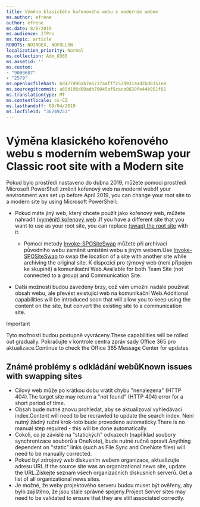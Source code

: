 ```yaml
---
title: Výměna klasického kořenového webu s moderním webem
ms.author: efrene
author: efrene
ms.date: 8/6/2019
ms.audience: ITPro
ms.topic: article
ROBOTS: NOINDEX, NOFOLLOW
localization_priority: Normal
ms.collection: Adm_O365
ms.assetid: ''
ms.custom:
- "9000687"
- "2579"
ms.openlocfilehash: bd477d90ab7e6737aafffc57d931aad2bd0351e8
ms.sourcegitcommit: a65d196d00adb70045af5caca9828fe44b951f61
ms.translationtype: MT
ms.contentlocale: cs-CZ
ms.lasthandoff: 09/04/2019
ms.locfileid: "36749253"
---
```

# <a name="swap-your-classic-root-site-with-a-modern-site"></a><span data-ttu-id="f372b-102">Výměna klasického kořenového webu s moderním webem</span><span class="sxs-lookup"><span data-stu-id="f372b-102">Swap your Classic root site with a Modern site</span></span>

<span data-ttu-id="f372b-103">Pokud bylo prostředí nastaveno do dubna 2019, můžete pomocí prostředí Microsoft PowerShell změnit kořenový web na moderní web:</span><span class="sxs-lookup"><span data-stu-id="f372b-103">If your environment was set up before April 2019, you can change your root site to a modern site by using Microsoft PowerShell:</span></span>

- <span data-ttu-id="f372b-104">Pokud máte jiný web, který chcete použít jako kořenový web, můžete nahradit [(vyměnit) kořenový web](https://docs.microsoft.com/sharepoint/modern-root-site) .</span><span class="sxs-lookup"><span data-stu-id="f372b-104">If you have a different site that you want to use as your root site, you can replace [(swap) the root site](https://docs.microsoft.com/sharepoint/modern-root-site) with it.</span></span> 
    - <span data-ttu-id="f372b-105">Pomocí metody [Invoke-SPOSiteSwap](https://docs.microsoft.com/powershell/module/sharepoint-online/invoke-spositeswap?view=sharepoint-ps) můžete při archivaci původního webu zaměnit umístění webu s jiným webem.</span><span class="sxs-lookup"><span data-stu-id="f372b-105">Use [Invoke-SPOSiteSwap](https://docs.microsoft.com/powershell/module/sharepoint-online/invoke-spositeswap?view=sharepoint-ps) to swap the location of a site with another site while archiving the original site.</span></span> <span data-ttu-id="f372b-106">K dispozici pro týmový web (není připojen ke skupině) a komunikační Web.</span><span class="sxs-lookup"><span data-stu-id="f372b-106">Available for both Team Site (not connected to a group) and Communication Site.</span></span> 

- <span data-ttu-id="f372b-107">Další možnosti budou zavedeny brzy, což vám umožní nadále používat obsah webu, ale převést existující web na komunikační Web.</span><span class="sxs-lookup"><span data-stu-id="f372b-107">Additional capabilities will be introduced soon that will allow you to keep using the content on the site, but convert the existing site to a communication site.</span></span> 
>[!Important]
><span data-ttu-id="f372b-108">Tyto možnosti budou postupně vyvráceny.</span><span class="sxs-lookup"><span data-stu-id="f372b-108">These capabilities will be rolled out gradually.</span></span> <span data-ttu-id="f372b-109">Pokračujte v kontrole centra zpráv sady Office 365 pro aktualizace.</span><span class="sxs-lookup"><span data-stu-id="f372b-109">Continue to check the Office 365 Message Center for updates.</span></span> 

## <a name="known-issues-with-swapping-sites"></a><span data-ttu-id="f372b-110">Známé problémy s odkládání webů</span><span class="sxs-lookup"><span data-stu-id="f372b-110">Known issues with swapping sites</span></span>

- <span data-ttu-id="f372b-111">Cílový web může po krátkou dobu vrátit chybu "nenalezena" (HTTP 404).</span><span class="sxs-lookup"><span data-stu-id="f372b-111">The target site may return a "not found" (HTTP 404) error for a short period of time.</span></span>
- <span data-ttu-id="f372b-112">Obsah bude nutné znovu prohledat, aby se aktualizoval vyhledávací index.</span><span class="sxs-lookup"><span data-stu-id="f372b-112">Content will need to be recrawled to update the search index.</span></span> <span data-ttu-id="f372b-113">Není nutný žádný ruční krok-toto bude provedeno automaticky.</span><span class="sxs-lookup"><span data-stu-id="f372b-113">There is no manual step required - this will be done automatically.</span></span>
- <span data-ttu-id="f372b-114">Cokoli, co je závislé na "statických" odkazech (například soubory synchronizace souborů a OneNote), bude nutné ručně opravit.</span><span class="sxs-lookup"><span data-stu-id="f372b-114">Anything dependent on "static" links (such as File Sync and OneNote files) will need to be manually corrected.</span></span>
- <span data-ttu-id="f372b-115">Pokud byl zdrojový web diskusním webem organizace, aktualizujte adresu URL.</span><span class="sxs-lookup"><span data-stu-id="f372b-115">If the source site was an organizational news site, update the URL.</span></span><span data-ttu-id="f372b-116">Získejte seznam všech organizačních diskusních serverů.</span><span class="sxs-lookup"><span data-stu-id="f372b-116"> Get a list of all organizational news sites.</span></span>
- <span data-ttu-id="f372b-117">Je možné, že weby projektového serveru budou muset být ověřeny, aby bylo zajištěno, že jsou stále správně spojeny.</span><span class="sxs-lookup"><span data-stu-id="f372b-117">Project Server sites may need to be validated to ensure that they are still associated correctly.</span></span>





